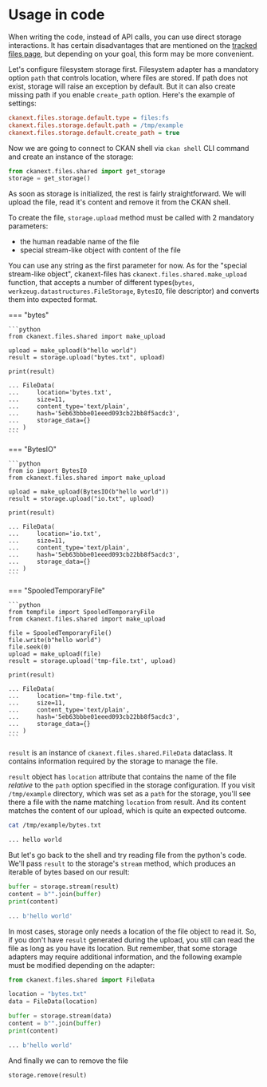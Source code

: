 # Usage in code

When writing the code, instead of API calls, you can use direct storage
interactions. It has certain disadvantages that are mentioned on the [tracked
files page](../tracked-files), but depending on your goal, this form may be more
convenient.

Let's configure filesystem storage first. Filesystem adapter has a mandatory
option `path` that controls location, where files are stored. If path does not
exist, storage will raise an exception by default. But it can also create
missing path if you enable `create_path` option. Here's the example of
settings:

```ini
ckanext.files.storage.default.type = files:fs
ckanext.files.storage.default.path = /tmp/example
ckanext.files.storage.default.create_path = true
```

Now we are going to connect to CKAN shell via `ckan shell` CLI command and
create an instance of the storage:

```python
from ckanext.files.shared import get_storage
storage = get_storage()
```

As soon as storage is initialized, the rest is fairly straightforward. We will
upload the file, read it's content and remove it from the CKAN shell.

To create the file, `storage.upload` method must be called with 2 mandatory
parameters:

* the human readable name of the file
* special stream-like object with content of the file

You can use any string as the first parameter for now. As for the "special
stream-like object", ckanext-files has `ckanext.files.shared.make_upload`
function, that accepts a number of different types(`bytes`,
`werkzeug.datastructures.FileStorage`, `BytesIO`, file descriptor) and converts
them into expected format.

=== "bytes"

    ```python
    from ckanext.files.shared import make_upload

    upload = make_upload(b"hello world")
    result = storage.upload("bytes.txt", upload)

    print(result)

    ... FileData(
    ...     location='bytes.txt',
    ...     size=11,
    ...     content_type='text/plain',
    ...     hash='5eb63bbbe01eeed093cb22bb8f5acdc3',
    ...     storage_data={}
    ... )
    ```

=== "BytesIO"

    ```python
    from io import BytesIO
    from ckanext.files.shared import make_upload

    upload = make_upload(BytesIO(b"hello world"))
    result = storage.upload("io.txt", upload)

    print(result)

    ... FileData(
    ...     location='io.txt',
    ...     size=11,
    ...     content_type='text/plain',
    ...     hash='5eb63bbbe01eeed093cb22bb8f5acdc3',
    ...     storage_data={}
    ... )
    ```

=== "SpooledTemporaryFile"

    ```python
    from tempfile import SpooledTemporaryFile
    from ckanext.files.shared import make_upload

    file = SpooledTemporaryFile()
    file.write(b"hello world")
    file.seek(0)
    upload = make_upload(file)
    result = storage.upload('tmp-file.txt', upload)

    print(result)

    ... FileData(
    ...     location='tmp-file.txt',
    ...     size=11,
    ...     content_type='text/plain',
    ...     hash='5eb63bbbe01eeed093cb22bb8f5acdc3',
    ...     storage_data={}
    ... )
    ```


`result` is an instance of `ckanext.files.shared.FileData` dataclass. It
contains information required by the storage to manage the file.

`result` object has `location` attribute that contains the name of the file
*relative* to the `path` option specified in the storage configuration. If you
visit `/tmp/example` directory, which was set as a `path` for the storage,
you'll see there a file with the name matching `location` from result. And its
content matches the content of our upload, which is quite an expected outcome.

```sh
cat /tmp/example/bytes.txt

... hello world
```

But let's go back to the shell and try reading file from the python's
code. We'll pass `result` to the storage's `stream` method, which produces an
iterable of bytes based on our result:

```python
buffer = storage.stream(result)
content = b"".join(buffer)
print(content)

... b'hello world'
```

In most cases, storage only needs a location of the file object to read it. So,
if you don't have `result` generated during the upload, you still can read the
file as long as you have its location. But remember, that some storage adapters
may require additional information, and the following example must be modified
depending on the adapter:

```python
from ckanext.files.shared import FileData

location = "bytes.txt"
data = FileData(location)

buffer = storage.stream(data)
content = b"".join(buffer)
print(content)

... b'hello world'
```

And finally we can to remove the file

```python
storage.remove(result)
```
